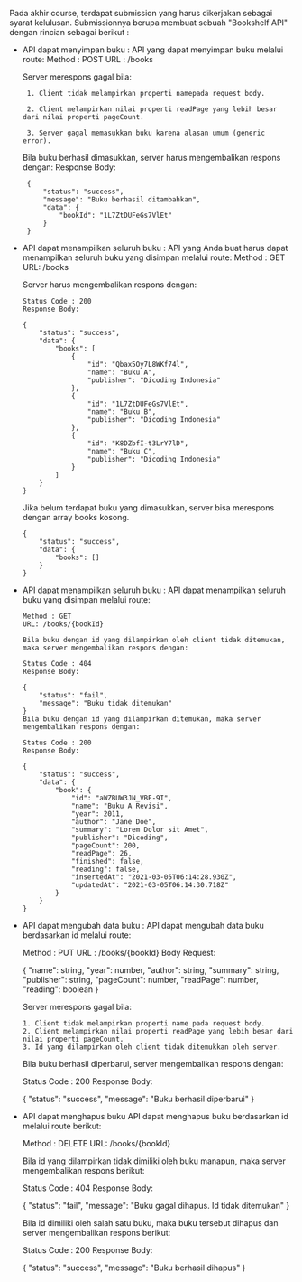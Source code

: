 Pada akhir course, terdapat submission yang harus dikerjakan sebagai syarat kelulusan. Submissionnya berupa membuat sebuah "Bookshelf API"  dengan rincian sebagai berikut :

 - API dapat menyimpan buku :
     API yang dapat menyimpan buku melalui route:
      Method : POST
      URL : /books

      
      Server merespons gagal bila:

        1. Client tidak melampirkan properti namepada request body. 
        
        2. Client melampirkan nilai properti readPage yang lebih besar dari nilai properti pageCount.
        
        3. Server gagal memasukkan buku karena alasan umum (generic error). 
        
       
       
      Bila buku berhasil dimasukkan, server harus mengembalikan respons dengan:
        Response Body:

        {
            "status": "success",
            "message": "Buku berhasil ditambahkan",
            "data": {
                "bookId": "1L7ZtDUFeGs7VlEt"
            }
        }
        
        
  - API dapat menampilkan seluruh buku :
    API yang Anda buat harus dapat menampilkan seluruh buku yang disimpan melalui route:
      Method : GET
      URL: /books

      Server harus mengembalikan respons dengan:

        Status Code : 200
        Response Body:

        {
            "status": "success",
            "data": {
                "books": [
                    {
                        "id": "Qbax5Oy7L8WKf74l",
                        "name": "Buku A",
                        "publisher": "Dicoding Indonesia"
                    },
                    {
                        "id": "1L7ZtDUFeGs7VlEt",
                        "name": "Buku B",
                        "publisher": "Dicoding Indonesia"
                    },
                    {
                        "id": "K8DZbfI-t3LrY7lD",
                        "name": "Buku C",
                        "publisher": "Dicoding Indonesia"
                    }
                ]
            }
        }
      
      Jika belum terdapat buku yang dimasukkan, server bisa merespons dengan array books kosong.

        {
            "status": "success",
            "data": {
                "books": []
            }
        }
        
  - API dapat menampilkan seluruh buku :
      API dapat menampilkan seluruh buku yang disimpan melalui route:

        Method : GET
        URL: /books/{bookId}

        Bila buku dengan id yang dilampirkan oleh client tidak ditemukan, maka server mengembalikan respons dengan:

        Status Code : 404
        Response Body:

        {
            "status": "fail",
            "message": "Buku tidak ditemukan"
        }
        Bila buku dengan id yang dilampirkan ditemukan, maka server mengembalikan respons dengan:

        Status Code : 200
        Response Body:

        {
            "status": "success",
            "data": {
                "book": {
                    "id": "aWZBUW3JN_VBE-9I",
                    "name": "Buku A Revisi",
                    "year": 2011,
                    "author": "Jane Doe",
                    "summary": "Lorem Dolor sit Amet",
                    "publisher": "Dicoding",
                    "pageCount": 200,
                    "readPage": 26,
                    "finished": false,
                    "reading": false,
                    "insertedAt": "2021-03-05T06:14:28.930Z",
                    "updatedAt": "2021-03-05T06:14:30.718Z"
                }
            }
        }
  - API dapat mengubah data buku : 
      API dapat mengubah data buku berdasarkan id melalui route:

      Method : PUT
      URL : /books/{bookId}
      Body Request:

      {
          "name": string,
          "year": number,
          "author": string,
          "summary": string,
          "publisher": string,
          "pageCount": number,
          "readPage": number,
          "reading": boolean
      }
      
      Server merespons gagal bila:

        1. Client tidak melampirkan properti name pada request body. 
        2. Client melampirkan nilai properti readPage yang lebih besar dari nilai properti pageCount. 
        3. Id yang dilampirkan oleh client tidak ditemukkan oleh server. 
     
      Bila buku berhasil diperbarui, server mengembalikan respons dengan:

      Status Code : 200
      Response Body:

      {
          "status": "success",
          "message": "Buku berhasil diperbarui"
      }


  - API dapat menghapus buku
      API dapat menghapus buku berdasarkan id melalui route berikut:

      Method : DELETE
      URL: /books/{bookId}
      
      Bila id yang dilampirkan tidak dimiliki oleh buku manapun, maka server mengembalikan respons berikut:

      Status Code : 404
      Response Body:

      {
          "status": "fail",
          "message": "Buku gagal dihapus. Id tidak ditemukan"
      }
      
      Bila id dimiliki oleh salah satu buku, maka buku tersebut dihapus dan server mengembalikan respons berikut:

      Status Code : 200
      Response Body:

      {
          "status": "success",
          "message": "Buku berhasil dihapus"
      }

